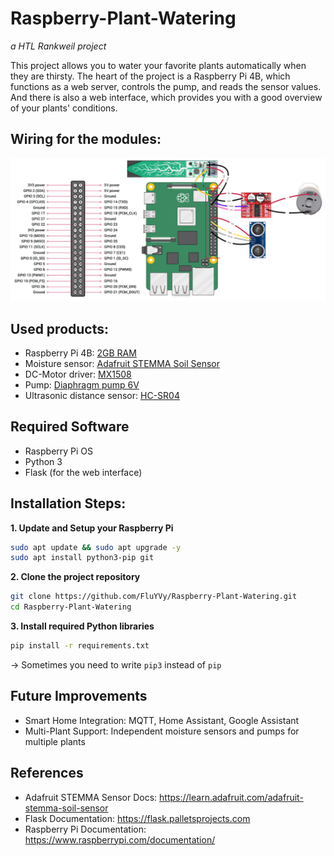 # Raspberry-Plant-Watering
*a HTL Rankweil project*

This project allows you to water your favorite plants automatically when they are thirsty. The heart of the project is a Raspberry Pi 4B, which functions as a web server, controls the pump, and reads the sensor values. And there is also a web interface, which provides you with a good overview of your plants' conditions.

## Wiring for the modules:

![Wiring picture]({9465958C-4048-4FA6-8F26-22932DBCA2F0}.png)

## Used products:
* Raspberry Pi 4B: [2GB RAM](https://www.berrybase.at/raspberry-pi-4-computer-modell-b-2gb-ram)
* Moisture sensor: [Adafruit STEMMA Soil Sensor](https://www.adafruit.com/product/4026)
* DC-Motor driver: [MX1508](https://de.aliexpress.com/item/1005002431361324.html?gatewayAdapt=glo2deu)
* Pump: [Diaphragm pump 6V](https://de.aliexpress.com/item/1005004761121166.html?spm=a2g0o.order_list.order_list_main.5.27f25c5fnGL01o&gatewayAdapt=glo2deu)
* Ultrasonic distance sensor: [HC-SR04](https://www.sparkfun.com/ultrasonic-distance-sensor-3-3v-hc-sr04.html)

## Required Software
* Raspberry Pi OS 
* Python 3
* Flask (for the web interface)

## Installation Steps:

**1. Update and Setup your Raspberry Pi**
```bash
sudo apt update && sudo apt upgrade -y
sudo apt install python3-pip git
```
**2. Clone the project repository**
```bash
git clone https://github.com/FluYVy/Raspberry-Plant-Watering.git
cd Raspberry-Plant-Watering
```
**3. Install required Python libraries**
```bash
pip install -r requirements.txt
```
-> Sometimes you need to write ```pip3``` instead of ```pip```

## Future Improvements
* Smart Home Integration: MQTT, Home Assistant, Google Assistant
* Multi-Plant Support: Independent moisture sensors and pumps for multiple plants

## References
* Adafruit STEMMA Sensor Docs: https://learn.adafruit.com/adafruit-stemma-soil-sensor
* Flask Documentation: https://flask.palletsprojects.com
* Raspberry Pi Documentation: https://www.raspberrypi.com/documentation/
